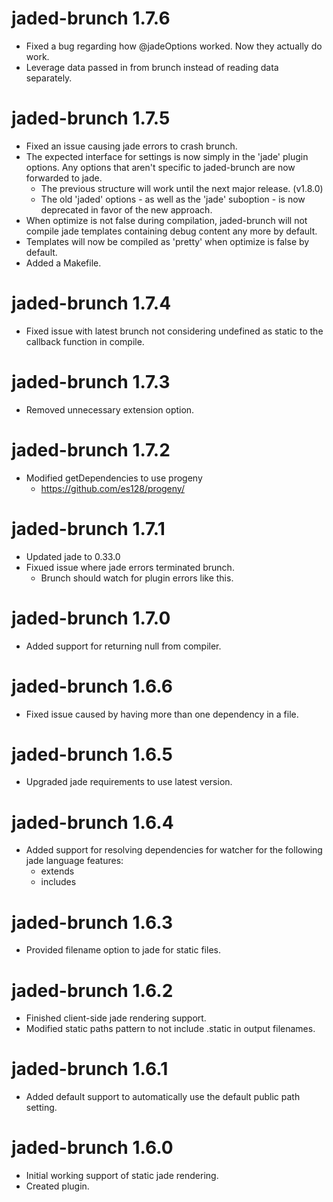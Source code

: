# jaded-brunch 1.7.6

- Fixed a bug regarding how @jadeOptions worked. Now they actually do work.
- Leverage data passed in from brunch instead of reading data separately.

# jaded-brunch 1.7.5

- Fixed an issue causing jade errors to crash brunch.
- The expected interface for settings is now simply in the 'jade' plugin
  options. Any options that aren't specific to jaded-brunch are now forwarded
  to jade.
  - The previous structure will work until the next major release. (v1.8.0)
  - The old 'jaded' options - as well as the 'jade' suboption - is now
    deprecated in favor of the new approach.
- When optimize is not false during compilation, jaded-brunch will not
  compile jade templates containing debug content any more by default.
- Templates will now be compiled as 'pretty' when optimize is false by default.
- Added a Makefile.

# jaded-brunch 1.7.4

- Fixed issue with latest brunch not considering undefined as static to
  the callback function in compile.

# jaded-brunch 1.7.3

- Removed unnecessary extension option.

# jaded-brunch 1.7.2

- Modified getDependencies to use progeny
  - https://github.com/es128/progeny/

# jaded-brunch 1.7.1

- Updated jade to 0.33.0
- Fixued issue where jade errors terminated brunch.
  - Brunch should watch for plugin errors like this.

# jaded-brunch 1.7.0

- Added support for returning null from compiler.

# jaded-brunch 1.6.6

- Fixed issue caused by having more than one dependency in a file.

# jaded-brunch 1.6.5

- Upgraded jade requirements to use latest version.

# jaded-brunch 1.6.4

- Added support for resolving dependencies for watcher for the following
  jade language features:
  - extends
  - includes

# jaded-brunch 1.6.3

- Provided filename option to jade for static files.

# jaded-brunch 1.6.2

- Finished client-side jade rendering support.
- Modified static paths pattern to not include .static in output filenames.

# jaded-brunch 1.6.1

- Added default support to automatically use the default public path setting.

# jaded-brunch 1.6.0

- Initial working support of static jade rendering.
- Created plugin.
